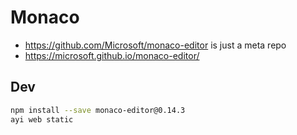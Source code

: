 # Monaco

- https://github.com/Microsoft/monaco-editor is just a meta repo
- https://microsoft.github.io/monaco-editor/

## Dev

````bash
npm install --save monaco-editor@0.14.3
ayi web static
````
